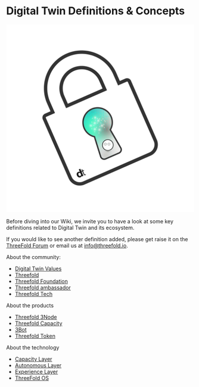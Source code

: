 # Digital Twin Definitions & Concepts 

![](img/header.png)

Before diving into our Wiki, we invite you to have a look at some key definitions related to Digital Twin and its ecosystem.

If you would like to see another definition added, please get raise it on the [ThreeFold Forum](https://forum.threefold.io/) or email us at info@threefold.io.

About the community: 

- [Digital Twin Values](digitaltwin_values)
- [Threefold](threefold:definition_threefold)
- [Threefold Foundation](definition_threefoldfoundation)
- [Threefold ambassador](threefold:threefold_ambassador)
- [Threefold Tech](threefold:threefold_tech)

About the products
- [Threefold 3Node](threefold:3node)
- [Threefold Capacity](definition_threefold_capacity)
- [3Bot](definition_3bot)
- [Threefold Token](threefold:threefold_token)

About the technology
- [Capacity Layer](threefold:capacity_layer)
- [Autonomous Layer](threefold:autonomous_layer)
- [Experience Layer](threefold:experience_layer)
- [ThreeFold OS](threefold:zos)